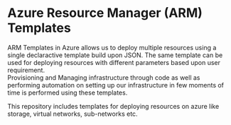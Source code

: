 #  Azure Resource Manager (ARM) Templates


ARM Templates in Azure allows us to deploy multiple resources using a single declaractive template build upon JSON. The same template can be used for deploying resources with different parameters based upon user requirement. <br/>
Provisioning and Managing infrastructure through code as well as performing automation on setting up our infrastructure in few moments of time is performed using these templates.

This repository includes templates for deploying resources on azure like storage, virtual networks, sub-networks etc.
